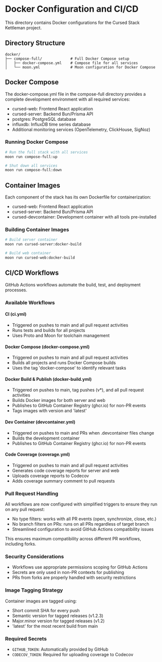 # Docker Configuration and CI/CD

This directory contains Docker configurations for the Cursed Stack Kettleman project.

## Directory Structure

```
docker/
├── compose-full/             # Full Docker Compose setup
│   ├── docker-compose.yml    # Compose file for all services
│   └── moon.yml              # Moon configuration for Docker Compose
```

## Docker Compose

The docker-compose.yml file in the compose-full directory provides a complete development environment with all required services:

- cursed-web: Frontend React application
- cursed-server: Backend Bun/Prisma API
- postgres: PostgreSQL database
- influxdb: InfluxDB time series database
- Additional monitoring services (OpenTelemetry, ClickHouse, SigNoz)

### Running Docker Compose

```bash
# Run the full stack with all services
moon run compose-full:up

# Shut down all services
moon run compose-full:down
```

## Container Images

Each component of the stack has its own Dockerfile for containerization:

- cursed-web: Frontend React application
- cursed-server: Backend Bun/Prisma API
- cursed-devcontainer: Development container with all tools pre-installed

### Building Container Images

```bash
# Build server container
moon run cursed-server:docker-build

# Build web container
moon run cursed-web:docker-build
```

## CI/CD Workflows

GitHub Actions workflows automate the build, test, and deployment processes.

### Available Workflows

#### CI (ci.yml)
- Triggered on pushes to main and all pull request activities
- Runs tests and builds for all projects
- Uses Proto and Moon for toolchain management

#### Docker Compose (docker-compose.yml)
- Triggered on pushes to main and all pull request activities
- Builds all projects and runs Docker Compose builds
- Uses the tag 'docker-compose' to identify relevant tasks

#### Docker Build & Publish (docker-build.yml)
- Triggered on pushes to main, tag pushes (v*), and all pull request activities
- Builds Docker images for both server and web
- Publishes to GitHub Container Registry (ghcr.io) for non-PR events
- Tags images with version and 'latest'

#### Dev Container (devcontainer.yml)
- Triggered on pushes to main and PRs when .devcontainer files change
- Builds the development container
- Publishes to GitHub Container Registry (ghcr.io) for non-PR events

#### Code Coverage (coverage.yml)
- Triggered on pushes to main and all pull request activities
- Generates code coverage reports for server and web
- Uploads coverage reports to Codecov
- Adds coverage summary comment to pull requests

### Pull Request Handling

All workflows are now configured with simplified triggers to ensure they run on any pull request:
- No type filters: works with all PR events (open, synchronize, close, etc.)
- No branch filters on PRs: runs on all PRs regardless of target branch
- Streamlined configuration to avoid GitHub Actions compatibility issues

This ensures maximum compatibility across different PR workflows, including forks.

### Security Considerations

- Workflows use appropriate permissions scoping for GitHub Actions
- Secrets are only used in non-PR contexts for publishing
- PRs from forks are properly handled with security restrictions

### Image Tagging Strategy

Container images are tagged using:
- Short commit SHA for every push
- Semantic version for tagged releases (v1.2.3)
- Major.minor version for tagged releases (v1.2)
- 'latest' for the most recent build from main

### Required Secrets

- `GITHUB_TOKEN`: Automatically provided by GitHub
- `CODECOV_TOKEN`: Required for uploading coverage to Codecov
``` 